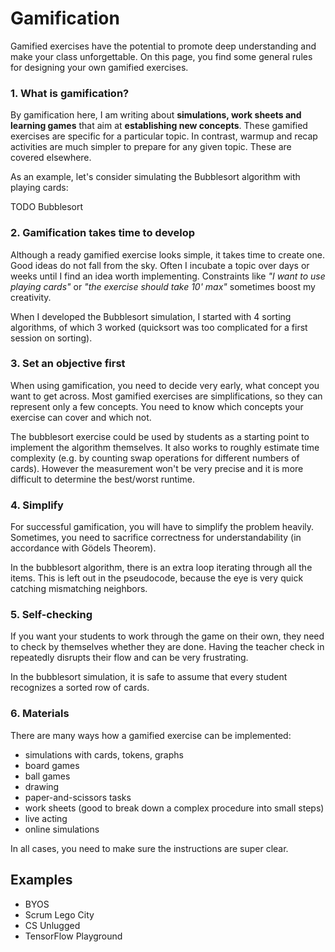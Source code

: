 
# Gamification

Gamified exercises have the potential to promote deep understanding and make your class unforgettable.
On this page, you find some general rules for designing your own gamified exercises.

### 1. What is gamification?

By gamification here, I am writing about **simulations, work sheets and learning games** that aim at **establishing new concepts**.
These gamified exercises are specific for a particular topic.
In contrast, warmup and recap activities are much simpler to prepare for any given topic. These are covered elsewhere.

As an example, let's consider simulating the Bubblesort algorithm with playing cards:

TODO Bubblesort

### 2. Gamification takes time to develop

Although a ready gamified exercise looks simple, it takes time to create one.
Good ideas do not fall from the sky. Often I incubate a topic over days or weeks until I find an idea worth implementing.
Constraints like *"I want to use playing cards"* or *"the exercise should take 10' max"* sometimes boost my creativity.

When I developed the Bubblesort simulation, I started with 4 sorting algorithms, of which 3 worked (quicksort was too complicated for a first session on sorting).

### 3. Set an objective first

When using gamification, you need to decide very early, what concept you want to get across.
Most gamified exercises are simplifications, so they can represent only a few concepts. 
You need to know which concepts your exercise can cover and which not.

The bubblesort exercise could be used by students as a starting point to implement the algorithm themselves.
It also works to roughly estimate time complexity (e.g. by counting swap operations for different numbers of cards). 
However the measurement won't be very precise and it is more difficult to determine the best/worst runtime.

### 4. Simplify

For successful gamification, you will have to simplify the problem heavily.
Sometimes, you need to sacrifice correctness for understandability (in accordance with Gödels Theorem).

In the bubblesort algorithm, there is an extra loop iterating through all the items.
This is left out in the pseudocode, because the eye is very quick catching mismatching neighbors.

### 5. Self-checking

If you want your students to work through the game on their own, they need to check by themselves whether they are done.
Having the teacher check in repeatedly disrupts their flow and can be very frustrating.

In the bubblesort simulation, it is safe to assume that every student recognizes a sorted row of cards.

### 6. Materials

There are many ways how a gamified exercise can be implemented:

* simulations with cards, tokens, graphs
* board games
* ball games
* drawing
* paper-and-scissors tasks
* work sheets (good to break down a complex procedure into small steps)
* live acting
* online simulations

In all cases, you need to make sure the instructions are super clear.

## Examples

* BYOS
* Scrum Lego City
* CS Unlugged
* TensorFlow Playground
